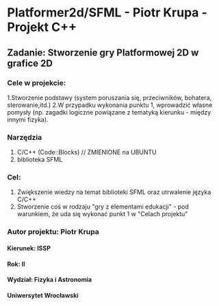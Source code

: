 # Platformer2d/SFML - Piotr Krupa - Projekt C++
## Zadanie: Stworzenie gry Platformowej 2D w grafice 2D
### Cele w projekcie:
1.Stworzenie podstawy (system poruszania się, przeciwników, bohatera, sterowanie,itd.)
2.W przypadku wykonania punktu 1, wprowadzić własne pomysły (np. zagadki logiczne powiązane z tematyką kierunku - między innymi fizyka).

### Narzędzia
1. C/C++ (Code::Blocks)  // ZMIENIONE na UBUNTU
2. biblioteka SFML

### Cel:
1. Zwiększenie wiedzy na temat biblioteki SFML oraz utrwalenie języka C/C++
2. Stworzenie coś w rodzaju "gry z elementami edukacji" - pod warunkiem, że uda się wykonać punkt 1 w "Celach projektu"

### Autor projektu: Piotr Krupa 
#### Kierunek: ISSP
#### Rok: II
#### Wydział: Fizyka i Astronomia
#### Uniwersytet Wrocławski



